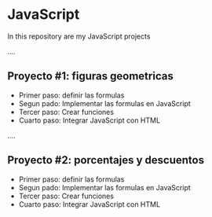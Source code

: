 # JavaScript
In this repository are my JavaScript projects


....


## Proyecto #1: figuras geometricas

- Primer paso: definir las formulas
- Segun pado: Implementar las formulas en JavaScript
- Tercer paso: Crear funciones
- Cuarto paso: Integrar JavaScript con HTML


....


## Proyecto #2: porcentajes y descuentos
- Primer paso: definir las formulas
- Segun pado: Implementar las formulas en JavaScript
- Tercer paso: Crear funciones
- Cuarto paso: Integrar JavaScript con HTML
